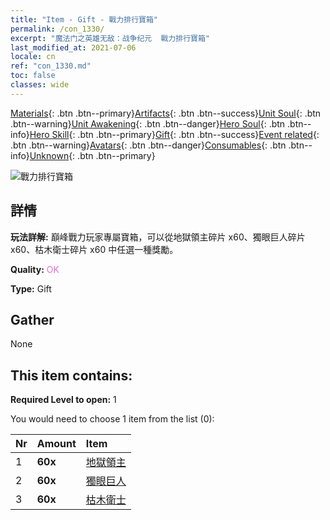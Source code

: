 ```yaml
---
title: "Item - Gift - 戰力排行寶箱"
permalink: /con_1330/
excerpt: "魔法门之英雄无敌：战争纪元  戰力排行寶箱"
last_modified_at: 2021-07-06
locale: cn
ref: "con_1330.md"
toc: false
classes: wide
---
```

 [Materials](/ItemsCN/){: .btn .btn--primary}[Artifacts](/ItemsCN/Artifacts/){: .btn .btn--success}[Unit Soul](/ItemsCN/UnitSoul/){: .btn .btn--warning}[Unit Awakening](/ItemsCN/UnitAwakening/){: .btn .btn--danger}[Hero Soul](/ItemsCN/HeroSoul/){: .btn .btn--info}[Hero Skill](/ItemsCN/HeroSkill/){: .btn .btn--primary}[Gift](/ItemsCN/Gift/){: .btn .btn--success}[Event related](/ItemsCN/Events/){: .btn .btn--warning}[Avatars](/ItemsCN/Avatars/){: .btn .btn--danger}[Consumables](/ItemsCN/Consumables/){: .btn .btn--info}[Unknown](/ItemsCN/Unknown/){: .btn .btn--primary}

 ![戰力排行寶箱](/images/t/i_905001.png)

## 詳情
 **玩法詳解:** 巔峰戰力玩家專屬寶箱，可以從地獄領主碎片 x60、獨眼巨人碎片 x60、枯木衛士碎片 x60 中任選一種獎勵。

 **Quality:** <span style="color: #DA70D6">OK</span>

 **Type:** Gift

## Gather

  None

## This item contains:

 **Required Level to open:** 1

 You would need to choose 1 item from the list (0):

  | Nr | Amount |     Item    |
  |:---|:-------|:------------|
  | 1 |  **60x** | [地獄領主](/cn/Items/unt_230/) |  | 
  | 2 |  **60x** | [獨眼巨人](/cn/Items/unt_222/) |  | 
  | 3 |  **60x** | [枯木衛士](/cn/Items/unt_203/) |  | 
